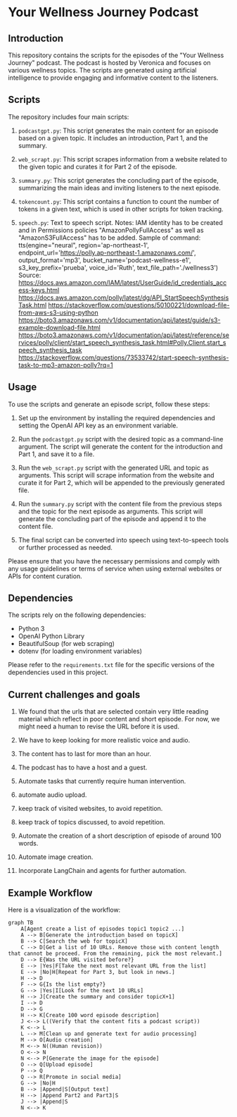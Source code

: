 # Your Wellness Journey Podcast

## Introduction
This repository contains the scripts for the episodes of the "Your Wellness Journey" podcast. The podcast is hosted by Veronica and focuses on various wellness topics. The scripts are generated using artificial intelligence to provide engaging and informative content to the listeners.

## Scripts
The repository includes four main scripts:

1. `podcastgpt.py`: This script generates the main content for an episode based on a given topic. It includes an introduction, Part 1, and the summary.

2. `web_scrapt.py`: This script scrapes information from a website related to the given topic and curates it for Part 2 of the episode.

3. `summary.py`: This script generates the concluding part of the episode, summarizing the main ideas and inviting listeners to the next episode.

4. `tokencount.py`: This script contains a function to count the number of tokens in a given text, which is used in other scripts for token tracking.

5. `speech.py`: Text to speech script. 
    Notes: IAM identity has to be created and in Permissions policies "AmazonPollyFullAccess" as well as "AmazonS3FullAccess" has to be added.
    Sample of command:
    tts(engine="neural", region='ap-northeast-1', endpoint_url='https://polly.ap-northeast-1.amazonaws.com/', output_format='mp3', bucket_name='podcast-wellness-e1', s3_key_prefix='prueba', voice_id='Ruth', text_file_path='./wellness3')
    Source:
    https://docs.aws.amazon.com/IAM/latest/UserGuide/id_credentials_access-keys.html
    https://docs.aws.amazon.com/polly/latest/dg/API_StartSpeechSynthesisTask.html
    https://stackoverflow.com/questions/50100221/download-file-from-aws-s3-using-python
    https://boto3.amazonaws.com/v1/documentation/api/latest/guide/s3-example-download-file.html
    https://boto3.amazonaws.com/v1/documentation/api/latest/reference/services/polly/client/start_speech_synthesis_task.html#Polly.Client.start_speech_synthesis_task
    https://stackoverflow.com/questions/73533742/start-speech-synthesis-task-to-mp3-amazon-polly?rq=1


## Usage
To use the scripts and generate an episode script, follow these steps:

1. Set up the environment by installing the required dependencies and setting the OpenAI API key as an environment variable.

2. Run the `podcastgpt.py` script with the desired topic as a command-line argument. The script will generate the content for the introduction and Part 1, and save it to a file.

3. Run the `web_scrapt.py` script with the generated URL and topic as arguments. This script will scrape information from the website and curate it for Part 2, which will be appended to the previously generated file.

4. Run the `summary.py` script with the content file from the previous steps and the topic for the next episode as arguments. This script will generate the concluding part of the episode and append it to the content file.

5. The final script can be converted into speech using text-to-speech tools or further processed as needed.

Please ensure that you have the necessary permissions and comply with any usage guidelines or terms of service when using external websites or APIs for content curation.

## Dependencies
The scripts rely on the following dependencies:

- Python 3
- OpenAI Python Library
- BeautifulSoup (for web scraping)
- dotenv (for loading environment variables)

Please refer to the `requirements.txt` file for the specific versions of the dependencies used in this project.

## Current challenges and goals
1. We found that the urls that are selected contain very little reading material which reflect in poor content and short episode. For now, we might need a human to revise the URL before it is used.

2. We have to keep looking for more realistic voice and audio.

3. The content has to last for more than an hour.

4. The podcast has to have a host and a guest.

5. Automate tasks that currently require human intervention.

6. automate audio upload.

7. keep track of visited websites, to avoid repetition.

8. keep track of topics discussed, to avoid repetition.

9. Automate the creation of a short description of episode of around 100 words.

10. Automate image creation.

11. Incorporate LangChain and agents for further automation.

## Example Workflow
Here is a visualization of the workflow:

```mermaid
graph TB
    A[Agent create a list of episodes topic1 topic2 ...]
    A --> B[Generate the introduction based on topicX]
    B --> C[Search the web for topicX]
    C --> D[Get a list of 10 URLs. Remove those with content length that cannot be proceed. From the remaining, pick the most relevant.]
    D --> E{Was the URL visited before?}
    E --> |Yes|F[Take the next most relevant URL from the list]
    E --> |No|H[Repeat for Part 3, but look in news.]
    H --> D
    F --> G{Is the list empty?}
    G --> |Yes|I[Look for the next 10 URLs]
    H --> J[Create the summary and consider topicX+1]
    I --> D
    D --> G
    H --> K[Create 100 word episode description]
    J <--> L((Verify that the content fits a podcast script))
    K <--> L
    L --> M[Clean up and generate text for audio processing]
    M --> O[Audio creation]
    M <--> N((Human revision))
    O <--> N
    N <--> P[Generate the image for the episode]
    O --> Q[Upload episode]
    P --> Q
    Q --> R[Promote in social media]
    G --> |No|H
    B --> |Append|S[Output text]
    H --> |Append Part2 and Part3|S
    J --> |Append|S
    N <--> K


